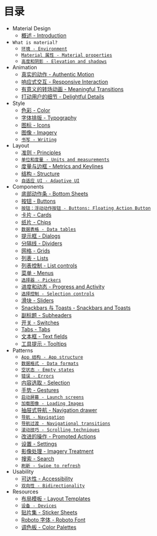 # 目录

* Material Design 
  * [概述 - Introduction](material-design/introduction.md)
* `What is material?`
  * [`环境 - Environment`](whatis-material-design/environment.md)
  * [`Material 属性 - Material properties`](whatis-material-design/material-properties.md)
  * [`高度和阴影 - Elevation and shadows`](whatis-material-design/elevation-shadows.md)
* Animation
  * [真实的动作 - Authentic Motion](animation/authentic-motion.md)
  * [响应式交互 - Responsive Interaction](animation/responsive-interaction.md)
  * [有意义的转场动画 - Meaningful Transitions](animation/meaningful-transitions.md)
  * [打动用户的细节 - Delightful Details](animation/delightful-details.md)
* Style
  * [色彩 - Color](style/color.md)
  * [字体排版 - Typography](style/typography.md)
  * [图标 - Icons](style/icons.md)
  * [图像 - Imagery](style/imagery.md)
  * [`书写 - Writing`](style/writing.md)
* Layout
  * [准则 - Principles](layout/layout-principles.md)
  * [`单位和度量 - Units and measurements`](layout/units-measurements.md)
  * [度量与边框 - Metrics and Keylines](layout/metrics-and-keylines.md)
  * [结构 - Structure](layout/structure.md)
  * [`自适应 UI - Adaptive UI`](layout/adaptive-ui.md)
* Components
  * [底部动作条 - Bottom Sheets](components/bottom-sheets.md)
  * [按钮 - Buttons](components/buttons.md)
  * [`按钮：浮动动作按钮 - Buttons: Floating Action Button`](components/buttons-floating-action-button.md)
  * [卡片 - Cards](components/cards.md)
  * [纸片 - Chips](components/chips-tokens.md)
  * [`数据表格 - Data tables`](components/data-tables.md)
  * [提示框 - Dialogs](components/dialogs.md)
  * [分隔线 - Dividers](components/dividers.md)
  * [网格 - Grids](components/grids.md)
  * [列表 - Lists](components/lists.md)
  * [列表控制 - List controls](components/list-controls.md)
  * [菜单 - Menus](components/menus.md)
  * [`选择器 - Pickers`](components/pickers.md)
  * [进度和动态 - Progress and Activity](components/progress-activity.md)
  * [`选择控制 - Selection controls`](components/selection-controls.md)
  * [滑块 - Sliders](components/sliders.md)
  * [Snackbars 与 Toasts - Snackbars and Toasts](components/snackbars-and-toasts.md)
  * [副标题 - Subheaders](components/subheaders.md)
  * [开关 - Switches](components/switches.md)
  * [Tabs - Tabs](components/tabs.md)
  * [文本框 - Text fields](components/text-fields.md)
  * [工具提示 - Tooltips](components/tooltips.md)
* Patterns
  * [`App 结构 - App structure`](patterns/app-structure.md)
  * [`数据格式 - Data formats`](patterns/data-formats.md)
  * [`空状态 - Empty states`](patterns/empty-states.md)
  * [`错误 - Errors`](patterns/errors.md)
  * [内容选取 - Selection](patterns/selection.md)
  * [手势 - Gestures](patterns/gestures.md)
  * [`启动屏幕 - Launch screens`](patterns/launch-screens.md)
  * [`加载图像 - Loading Images`](patterns/loading-images.md)
  * [抽屉式导航 - Navigation drawer](SOURCE/patterns/navigation-drawer.md)    
  * [`导航 - Navigation`](patterns/navigation.md)
  * [`导航过渡 - Navigational transitions`](patterns/navigational-transitions.md)
  * [`滚动技巧 - Scrolling techniques`](patterns/scrolling-techniques.md)
  * [改进的操作 - Promoted Actions](patterns/promoted-actions.md)
  * [设置 - Settings](patterns/settings.md)
  * [影像处理 - Imagery Treatment](patterns/imagery-treatment.md)
  * [搜索 - Search](patterns/search.md)
  * [`刷新 - Swipe to refresh`](patterns/swipe-to-refresh.md)
* Usability
  * [可达性 - Accessibility](usability/accessibility.md)
  * [`双向性 - Bidirectionality`](usability/bidirectionality.md)
* Resources
  * [布局模板 - Layout Templates](resources/layout-templates.md)
  * [`设备 - Devices`](resources/devices.md)
  * [贴片集 - Sticker Sheets](resources/sticker-sheets.md)
  * [Roboto 字体 - Roboto Font](resources/roboto-font.md)
  * [调色板 - Color Palettes](resources/color-palettes.md)
